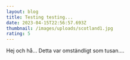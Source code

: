 ```yaml
---
layout: blog
title: Testing testing...
date: 2023-04-15T22:56:57.693Z
thumbnail: /images/uploads/scotland1.jpg
rating: 5
---
```

H﻿ej och hå... Detta var omständligt som tusan....